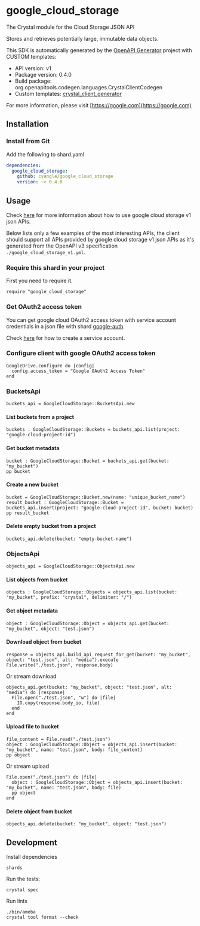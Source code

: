 # google_cloud_storage

The Crystal module for the Cloud Storage JSON API

Stores and retrieves potentially large, immutable data objects.

This SDK is automatically generated by the [OpenAPI Generator](https://openapi-generator.tech) project with CUSTOM templates:

- API version: v1
- Package version: 0.4.0
- Build package: org.openapitools.codegen.languages.CrystalClientCodegen
- Custom templates: [crystal_client_generator](https://github.com/cyangle/crystal_client_generator)

For more information, please visit [https://google.com](https://google.com)

## Installation

### Install from Git

Add the following to shard.yaml

```yaml
dependencies:
  google_cloud_storage:
    github: cyangle/google_cloud_storage
    version: ~> 0.4.0
```

## Usage

Check [here](https://cloud.google.com/storage/docs/json_api) for more information about how to use google cloud storage v1 json APIs.

Below lists only a few examples of the most interesting APIs, the client should support all APIs provided by google cloud storage v1 json APIs as it's generated from the OpenAPI v3 specification `./google_cloud_storage_v1.yml`.

### Require this shard in your project

First you need to require it.

```crystal
require "google_cloud_storage"
```

### Get OAuth2 access token

You can get google cloud OAuth2 access token with service account credentials in a json file with shard [google-auth](https://github.com/cyangle/google-auth).

Check [here](https://cloud.google.com/iam/docs/creating-managing-service-accounts) for how to create a service account.

### Configure client with google OAuth2 access token

```crystal
GoogleDrive.configure do |config|
  config.access_token = "Google OAuth2 Access Token"
end
```

### BucketsApi

```crystal
buckets_api = GoogleCloudStorage::BucketsApi.new
```

#### List buckets from a project

```crystal
buckets : GoogleCloudStorage::Buckets = buckets_api.list(project: "google-cloud-project-id")
```

#### Get bucket metadata

```crystal
bucket : GoogleCloudStorage::Bucket = buckets_api.get(bucket: "my_bucket")
pp bucket
```

#### Create a new bucket

```crystal
bucket = GoogleCloudStorage::Bucket.new(name: "unique_bucket_name")
result_bucket : GoogleCloudStorage::Bucket = buckets_api.insert(project: "google-cloud-project-id", bucket: bucket)
pp result_bucket
```

#### Delete empty bucket from a project

```crystal
buckets_api.delete(bucket: "empty-bucket-name")
```

### ObjectsApi

```crystal
objects_api = GoogleCloudStorage::ObjectsApi.new
```

#### List objects from bucket

```crystal
objects : GoogleCloudStorage::Objects = objects_api.list(bucket: "my_bucket", prefix: "crystal", delimiter: "/")
```

#### Get object metadata

```crystal
object : GoogleCloudStorage::Object = objects_api.get(bucket: "my_bucket", object: "test.json")
```

#### Download object from bucket

```crystal
response = objects_api.build_api_request_for_get(bucket: "my_bucket", object: "test.json", alt: "media").execute
File.write("./test.json", response.body)
```

Or stream download

```crystal
objects_api.get(bucket: "my_bucket", object: "test.json", alt: "media") do |response|
  File.open("./test.json", "w") do |file|
    IO.copy(response.body_io, file)
  end
end
```

#### Upload file to bucket

```crystal
file_content = File.read("./test.json")
object : GoogleCloudStorage::Object = objects_api.insert(bucket: "my_bucket", name: "test.json", body: file_content)
pp object
```

Or stream upload

```crystal
File.open("./test.json") do |file|
  object : GoogleCloudStorage::Object = objects_api.insert(bucket: "my_bucket", name: "test.json", body: file)
  pp object
end
```

#### Delete object from bucket

```crystal
objects_api.delete(bucket: "my_bucket", object: "test.json")
```

## Development

Install dependencies

```shell
shards
```

Run the tests:

```shell
crystal spec
```

Run lints

```shell
./bin/ameba
crystal tool format --check
```
